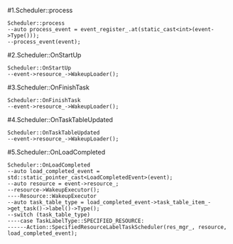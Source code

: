 #1.Scheduler::process

```
Scheduler::process
--auto process_event = event_register_.at(static_cast<int>(event->Type()));
--process_event(event);
```

#2.Scheduler::OnStartUp

```
Scheduler::OnStartUp
--event->resource_->WakeupLoader();
```

#3.Scheduler::OnFinishTask

```
Scheduler::OnFinishTask
--event->resource_->WakeupLoader();
```

#4.Scheduler::OnTaskTableUpdated

```
Scheduler::OnTaskTableUpdated
--event->resource_->WakeupLoader();
```

#5.Scheduler::OnLoadCompleted

```
Scheduler::OnLoadCompleted
--auto load_completed_event = std::static_pointer_cast<LoadCompletedEvent>(event);
--auto resource = event->resource_;
--resource->WakeupExecutor();
----Resource::WakeupExecutor
--auto task_table_type = load_completed_event->task_table_item_->get_task()->label()->Type();
--switch (task_table_type) 
----case TaskLabelType::SPECIFIED_RESOURCE: 
------Action::SpecifiedResourceLabelTaskScheduler(res_mgr_, resource, load_completed_event);
```
